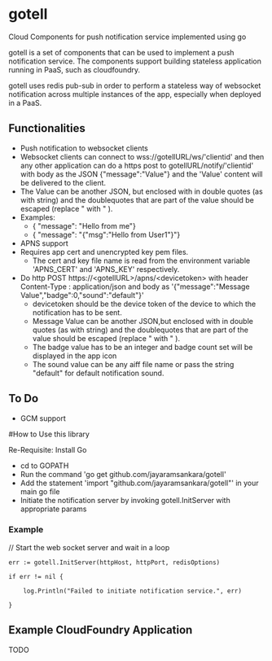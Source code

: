 # gotell
Cloud Components for push notification service implemented using go

gotell is a set of components that can be used to implement a push notification service.
The components support building stateless application running in PaaS, such as cloudfoundry.

gotell uses redis pub-sub in order to perform a stateless way of websocket notification across multiple instances of the app, especially when deployed in a PaaS.
 

## Functionalities
* Push notification to websocket clients
 * Websocket clients can connect to wss://gotellURL/ws/'clientid' and then any other application can do a https post to gotellURL/notify/'clientid' with body as the JSON {"message":"Value"} and the 'Value' content will be delivered to the client.
 * The Value can be another JSON, but enclosed with in double quotes (as with string) and the doublequotes that are part of the value should be escaped (replace " with \" ).
 * Examples: 
   * { "message": "Hello from me"}
    * { "message": "{\"msg\":\"Hello from User1\"}"} 
* APNS support
 * Requires app cert and unencrypted key pem files.
   * The cert and key file name is read from the environment variable 'APNS_CERT' and 'APNS_KEY' respectively.
 * Do http POST https://\<gotellURL\>/apns/\<devicetoken\>  with header Content-Type : application/json and body as   '{"message":"Message Value","badge":0,"sound":"default"}'
   * devicetoken should be the device token of the device to which the notification has to be sent.
    * Message Value can be another JSON,but enclosed with in double quotes (as with string) and the doublequotes that are part of the value should be escaped (replace " with \" ).
     * The badge  value has to be an integer and badge count set will be displayed in the app icon
      * The sound value can be any aiff file name or pass the string "default" for default notification sound.
 

## To Do
* GCM support


#How to Use this library

Re-Requisite: Install Go 

* cd to GOPATH
* Run the command 'go get github.com/jayaramsankara/gotell'
* Add the statement 'import "github.com/jayaramsankara/gotell"' in your main go file
* Initiate the notification server by invoking gotell.InitServer with appropriate params

### Example
// Start the web socket server and wait in a loop

	err := gotell.InitServer(httpHost, httpPort, redisOptions)
	
	if err != nil {
	
		log.Println("Failed to initiate notification service.", err)
		
	}

## Example CloudFoundry Application 
TODO


